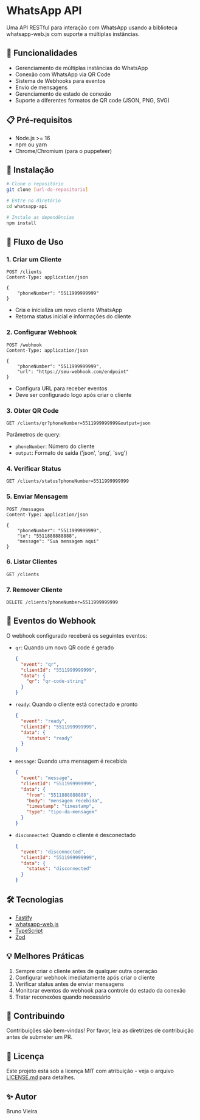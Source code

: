 # WhatsApp API

Uma API RESTful para interação com WhatsApp usando a biblioteca whatsapp-web.js com suporte a múltiplas instâncias.

## 🚀 Funcionalidades

- Gerenciamento de múltiplas instâncias do WhatsApp
- Conexão com WhatsApp via QR Code
- Sistema de Webhooks para eventos
- Envio de mensagens
- Gerenciamento de estado de conexão
- Suporte a diferentes formatos de QR code (JSON, PNG, SVG)

## 📋 Pré-requisitos

- Node.js >= 16
- npm ou yarn
- Chrome/Chromium (para o puppeteer)

## 🔧 Instalação

```bash
# Clone o repositório
git clone [url-do-repositorio]

# Entre no diretório
cd whatsapp-api

# Instale as dependências
npm install
```

## 🚀 Fluxo de Uso

### 1. Criar um Cliente
```http
POST /clients
Content-Type: application/json

{
    "phoneNumber": "5511999999999"
}
```
- Cria e inicializa um novo cliente WhatsApp
- Retorna status inicial e informações do cliente

### 2. Configurar Webhook
```http
POST /webhook
Content-Type: application/json

{
    "phoneNumber": "5511999999999",
    "url": "https://seu-webhook.com/endpoint"
}
```
- Configura URL para receber eventos
- Deve ser configurado logo após criar o cliente

### 3. Obter QR Code
```http
GET /clients/qr?phoneNumber=5511999999999&output=json
```
Parâmetros de query:
- `phoneNumber`: Número do cliente
- `output`: Formato de saída ('json', 'png', 'svg')

### 4. Verificar Status
```http
GET /clients/status?phoneNumber=5511999999999
```

### 5. Enviar Mensagem
```http
POST /messages
Content-Type: application/json

{
    "phoneNumber": "5511999999999",
    "to": "5511888888888",
    "message": "Sua mensagem aqui"
}
```

### 6. Listar Clientes
```http
GET /clients
```

### 7. Remover Cliente
```http
DELETE /clients?phoneNumber=5511999999999
```

## 🔄 Eventos do Webhook

O webhook configurado receberá os seguintes eventos:

- `qr`: Quando um novo QR code é gerado
  ```json
  {
    "event": "qr",
    "clientId": "5511999999999",
    "data": {
      "qr": "qr-code-string"
    }
  }
  ```

- `ready`: Quando o cliente está conectado e pronto
  ```json
  {
    "event": "ready",
    "clientId": "5511999999999",
    "data": {
      "status": "ready"
    }
  }
  ```

- `message`: Quando uma mensagem é recebida
  ```json
  {
    "event": "message",
    "clientId": "5511999999999",
    "data": {
      "from": "5511888888888",
      "body": "mensagem recebida",
      "timestamp": "timestamp",
      "type": "tipo-da-mensagem"
    }
  }
  ```

- `disconnected`: Quando o cliente é desconectado
  ```json
  {
    "event": "disconnected",
    "clientId": "5511999999999",
    "data": {
      "status": "disconnected"
    }
  }
  ```

## 🛠️ Tecnologias

- [Fastify](https://www.fastify.io/)
- [whatsapp-web.js](https://wwebjs.dev/)
- [TypeScript](https://www.typescriptlang.org/)
- [Zod](https://github.com/colinhacks/zod)

## 💡 Melhores Práticas

1. Sempre criar o cliente antes de qualquer outra operação
2. Configurar webhook imediatamente após criar o cliente
3. Verificar status antes de enviar mensagens
4. Monitorar eventos do webhook para controle do estado da conexão
5. Tratar reconexões quando necessário

## 🤝 Contribuindo

Contribuições são bem-vindas! Por favor, leia as diretrizes de contribuição antes de submeter um PR.

## 📝 Licença

Este projeto está sob a licença MIT com atribuição - veja o arquivo [LICENSE.md](LICENSE.md) para detalhes.

## ✨ Autor

Bruno Vieira